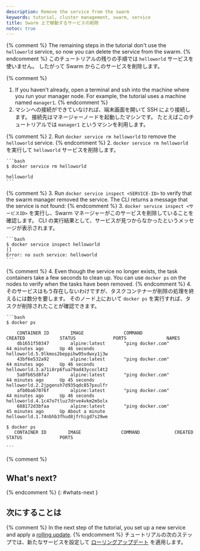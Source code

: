 ```yaml
---
description: Remove the service from the swarm
keywords: tutorial, cluster management, swarm, service
title: Swarm 上で稼動するサービスの削除
notoc: true
---
```


{% comment %}
The remaining steps in the tutorial don't use the `helloworld` service, so now
you can delete the service from the swarm.
{% endcomment %}
このチュートリアルの残りの手順では `helloworld` サービスを使いません。
したがって Swarm からこのサービスを削除します。

{% comment %}
1.  If you haven't already, open a terminal and ssh into the machine where you
    run your manager node. For example, the tutorial uses a machine named
    `manager1`.
{% endcomment %}
1.  マシンへの接続ができていなければ、端末画面を開いて SSH により接続します。
    接続先はマネージャーノードを起動したマシンです。
    たとえばこのチュートリアルでは `manager1` というマシンを利用します。

{% comment %}
2.  Run `docker service rm helloworld` to remove the `helloworld` service.
{% endcomment %}
2.  `docker service rm helloworld` を実行して `helloworld` サービスを削除します。

    ```bash
    $ docker service rm helloworld

    helloworld
    ```

{% comment %}
3.  Run `docker service inspect <SERVICE-ID>` to verify that the swarm manager
    removed the service. The CLI returns a message that the service is not
    found:
{% endcomment %}
3.  `docker service inspect <サービスID>` を実行し、Swarm マネージャーがこのサービスを削除していることを確認します。
    CLI の実行結果として、サービスが見つからなかったというメッセージが表示されます。

    ```bash
    $ docker service inspect helloworld
    []
    Error: no such service: helloworld
    ```

{% comment %}
4.  Even though the service no longer exists, the task containers take a few
    seconds to clean up. You can use `docker ps` on the nodes to verify when the
    tasks have been removed.
{% endcomment %}
4.  そのサービスはもう存在しないわけですが、タスクコンテナーが削除の処理を終えるには数分を要します。
    そのノード上において `docker ps` を実行すれば、タスクが削除されたことが確認できます。

    ```bash
    $ docker ps

        CONTAINER ID        IMAGE               COMMAND                  CREATED             STATUS              PORTS               NAMES
        db1651f50347        alpine:latest       "ping docker.com"        44 minutes ago      Up 46 seconds                           helloworld.5.9lkmos2beppihw95vdwxy1j3w
        43bf6e532a92        alpine:latest       "ping docker.com"        44 minutes ago      Up 46 seconds                           helloworld.3.a71i8rp6fua79ad43ycocl4t2
        5a0fb65d8fa7        alpine:latest       "ping docker.com"        44 minutes ago      Up 45 seconds                           helloworld.2.2jpgensh7d935qdc857pxulfr
        afb0ba67076f        alpine:latest       "ping docker.com"        44 minutes ago      Up 46 seconds                           helloworld.4.1c47o7tluz7drve4vkm2m5olx
        688172d3bfaa        alpine:latest       "ping docker.com"        45 minutes ago      Up About a minute                       helloworld.1.74nbhb3fhud8jfrhigd7s29we

    $ docker ps
       CONTAINER ID        IMAGE               COMMAND             CREATED             STATUS              PORTS

    ```

{% comment %}
## What's next?
{% endcomment %}
{: #whats-next }
## 次にすることは

{% comment %}
In the next step of the tutorial, you set up a new service and apply a
[rolling update](rolling-update.md).
{% endcomment %}
チュートリアルの次のステップでは、新たなサービスを設定して [ローリングアップデート](rolling-update.md) を適用します。
